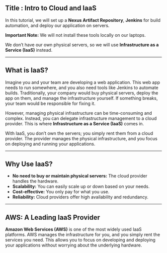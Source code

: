 ## Title : Intro to Cloud and IaaS

In this tutorial, we will set up a **Nexus Artifact Repository**, **Jenkins** for build automation, and deploy our application on servers.

**Important Note:** We will not install these tools locally on our laptops.

We don’t have our own physical servers, so we will use **Infrastructure as a Service (IaaS)** instead.

---

## **What is IaaS?**

Imagine you and your team are developing a web application. This web app needs to run somewhere, and you also need tools like Jenkins to automate builds. Traditionally, your company would buy physical servers, deploy the app on them, and manage the infrastructure yourself. If something breaks, your team would be responsible for fixing it.

However, managing physical infrastructure can be time-consuming and complex. Instead, you can delegate infrastructure management to a cloud provider. This is where **Infrastructure as a Service (IaaS)** comes in.

With IaaS, you don’t own the servers; you simply rent them from a cloud provider. The provider manages the physical infrastructure, and you focus on deploying and running your applications.

---

## **Why Use IaaS?**

- **No need to buy or maintain physical servers:** The cloud provider handles the hardware.
- **Scalability:** You can easily scale up or down based on your needs.
- **Cost-effective:** You only pay for what you use.
- **Reliability:** Cloud providers offer high availability and redundancy.

---

## **AWS: A Leading IaaS Provider**

**Amazon Web Services (AWS)** is one of the most widely used IaaS platforms. AWS manages the infrastructure for you, and you simply rent the services you need. This allows you to focus on developing and deploying your applications without worrying about the underlying hardware.



